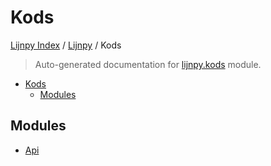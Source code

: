 # Kods

[Lijnpy Index](../../README.md#lijnpy-index) / [Lijnpy](../index.md#lijnpy) / Kods

> Auto-generated documentation for [lijnpy.kods](../../../lijnpy/kods/__init__.py) module.

- [Kods](#kods)
  - [Modules](#modules)

## Modules

- [Api](api/index.md)
